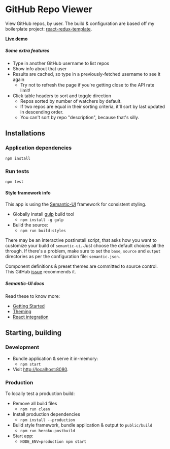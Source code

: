 # GitHub Repo Viewer

View GitHub repos, by user. The build & configuration are based off my boilerplate
project: [react-redux-template](https://github.com/NerdDiffer/react-redux-template).

**[Live demo](https://repos-by-user.herokuapp.com/)**

##### Some extra features

* Type in another GitHub username to list repos
* Show info about that user
* Results are cached, so type in a previously-fetched username to see it again
  * Try not to refresh the page if you're getting close to the API rate limit!
* Click table headers to sort and toggle direction
  * Repos sorted by number of watchers by default.
  * If two repos are equal in their sorting criteria, it'll sort by last updated
    in descending order.
  * You can't sort by repo "description", because that's silly.

## Installations

### Application dependencies

`npm install`

### Run tests

`npm test`

#### Style framework info

This app is using the [Semantic-UI](http://semantic-ui.com/) framework for
consistent styling.

* Globally install [gulp](https://github.com/gulpjs/gulp) build tool
  * `npm install -g gulp`
* Build the source:
  * `npm run build:styles`

There may be an interactive postinstall script, that asks how you want to
customize your build of `semantic-ui`. Just choose the default choices all the
through. If there's a problem, make sure to set the `base`, `source` and
`output` directories as per the configuration file: `semantic.json`.

Component definitions & preset themes are committed to source control.
This GitHub [issue](https://github.com/Semantic-Org/Semantic-UI/issues/3620)
recommends it.

##### Semantic-UI docs

Read these to know more:

* [Getting Started](http://semantic-ui.com/introduction/getting-started.html)
* [Theming](http://semantic-ui.com/usage/theming.html)
* [React integration](http://react.semantic-ui.com/)

## Starting, building

### Development

* Bundle application & serve it in-memory:
  * `npm start`
* Visit [http://localhost:8080](http://localhost:8080).

### Production

To locally test a production build:

* Remove all build files
  * `npm run clean`
* Install production dependencies
  * `npm install --production`
* Build style framework, bundle application & output to `public/build`
  * `npm run heroku-postbuild`
* Start app:
  * `NODE_ENV=production npm start`

